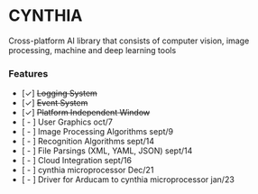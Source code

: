 # CYNTHIA

Cross-platform AI library that consists of computer vision, image processing, machine and deep learning tools

### Features
* [&#x2713;] ~~Logging System~~ 
* [&#x2713;] ~~Event System~~
* [&#x2713;] ~~Platform Independent Window~~
* [ - ] User Graphics oct/7
* [ - ] Image Processing Algorithms sept/9
* [ - ] Recognition Algorithms sept/14
* [ - ] File Parsings (XML, YAML, JSON) sept/14
* [ - ] Cloud Integration sept/16
* [ - ] cynthia microprocessor Dec/21
* [ - ] Driver for Arducam to cynthia microprocessor jan/23
